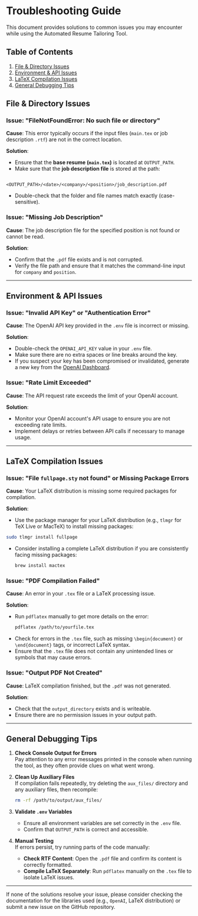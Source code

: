 # Troubleshooting Guide

This document provides solutions to common issues you may encounter while using the Automated Resume Tailoring Tool.

## Table of Contents

1. [File & Directory Issues](#file--directory-issues)
2. [Environment & API Issues](#environment--api-issues)
3. [LaTeX Compilation Issues](#latex-compilation-issues)
4. [General Debugging Tips](#general-debugging-tips)

## File & Directory Issues

### **Issue**: "FileNotFoundError: No such file or directory"

**Cause**: This error typically occurs if the input files (`main.tex` or job description `.rtf`) are not in the correct location.

**Solution**:

- Ensure that the **base resume (`main.tex`)** is located at `OUTPUT_PATH`.
- Make sure that the **job description file** is stored at the path:

```

<OUTPUT_PATH>/<date>/<company>/<position>/job_description.pdf

```

- Double-check that the folder and file names match exactly (case-sensitive).

### **Issue**: "Missing Job Description"

**Cause**: The job description file for the specified position is not found or cannot be read.

**Solution**:

- Confirm that the `.pdf` file exists and is not corrupted.
- Verify the file path and ensure that it matches the command-line input for `company` and `position`.

---

## Environment & API Issues

### **Issue**: "Invalid API Key" or "Authentication Error"

**Cause**: The OpenAI API key provided in the `.env` file is incorrect or missing.

**Solution**:

- Double-check the `OPENAI_API_KEY` value in your `.env` file.
- Make sure there are no extra spaces or line breaks around the key.
- If you suspect your key has been compromised or invalidated, generate a new key from the [OpenAI Dashboard](https://platform.openai.com/).

### **Issue**: "Rate Limit Exceeded"

**Cause**: The API request rate exceeds the limit of your OpenAI account.

**Solution**:

- Monitor your OpenAI account's API usage to ensure you are not exceeding rate limits.
- Implement delays or retries between API calls if necessary to manage usage.

---

## LaTeX Compilation Issues

### **Issue**: "File `fullpage.sty` not found" or Missing Package Errors

**Cause**: Your LaTeX distribution is missing some required packages for compilation.

**Solution**:

- Use the package manager for your LaTeX distribution (e.g., `tlmgr` for TeX Live or MacTeX) to install missing packages:

```bash
sudo tlmgr install fullpage
```

- Consider installing a complete LaTeX distribution if you are consistently facing missing packages:
  ```bash
  brew install mactex
  ```

### **Issue**: "PDF Compilation Failed"

**Cause**: An error in your `.tex` file or a LaTeX processing issue.

**Solution**:

- Run `pdflatex` manually to get more details on the error:
  ```bash
  pdflatex /path/to/yourfile.tex
  ```
- Check for errors in the `.tex` file, such as missing `\begin{document}` or `\end{document}` tags, or incorrect LaTeX syntax.
- Ensure that the `.tex` file does not contain any unintended lines or symbols that may cause errors.

### **Issue**: "Output PDF Not Created"

**Cause**: LaTeX compilation finished, but the `.pdf` was not generated.

**Solution**:

- Check that the `output_directory` exists and is writeable.
- Ensure there are no permission issues in your output path.

---

## General Debugging Tips

1. **Check Console Output for Errors**  
   Pay attention to any error messages printed in the console when running the tool, as they often provide clues on what went wrong.

2. **Clean Up Auxiliary Files**  
   If compilation fails repeatedly, try deleting the `aux_files/` directory and any auxiliary files, then recompile:

   ```bash
   rm -rf /path/to/output/aux_files/
   ```

3. **Validate `.env` Variables**

   - Ensure all environment variables are set correctly in the `.env` file.
   - Confirm that `OUTPUT_PATH` is correct and accessible.

4. **Manual Testing**  
   If errors persist, try running parts of the code manually:
   - **Check RTF Content**: Open the `.pdf` file and confirm its content is correctly formatted.
   - **Compile LaTeX Separately**: Run `pdflatex` manually on the `.tex` file to isolate LaTeX issues.

---

If none of the solutions resolve your issue, please consider checking the documentation for the libraries used (e.g., `OpenAI`, LaTeX distribution) or submit a new issue on the GitHub repository.
